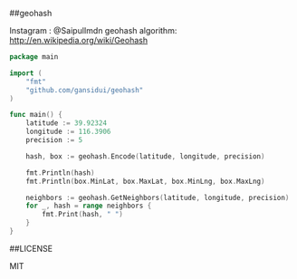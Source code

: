 ##geohash


Instagram : @SaipulImdn
geohash algorithm: http://en.wikipedia.org/wiki/Geohash

~~~ go
package main

import (
	"fmt"
	"github.com/gansidui/geohash"
)

func main() {
	latitude := 39.92324
	longitude := 116.3906
	precision := 5

	hash, box := geohash.Encode(latitude, longitude, precision)

	fmt.Println(hash)
	fmt.Println(box.MinLat, box.MaxLat, box.MinLng, box.MaxLng)

	neighbors := geohash.GetNeighbors(latitude, longitude, precision)
	for _, hash = range neighbors {
		fmt.Print(hash, " ")
	}
}

~~~


##LICENSE

MIT

